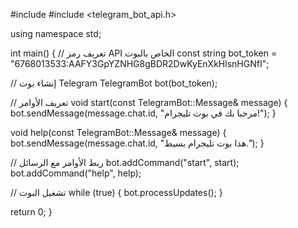 #include <iostream>
#include <telegram_bot_api.h>

using namespace std;

int main() {
  // تعريف رمز API الخاص بالبوت
  const string bot_token = "6768013533:AAFY3GpYZNHG8gBDR2DwKyEnXkHlsnHGNfI";

  // إنشاء بوت Telegram
  TelegramBot bot(bot_token);

  // تعريف الأوامر
  void start(const TelegramBot::Message& message) {
    bot.sendMessage(message.chat.id, "مرحبا بك في بوت تليجرام!");
  }

  void help(const TelegramBot::Message& message) {
    bot.sendMessage(message.chat.id, "هذا بوت تليجرام بسيط.");
  }

  // ربط الأوامر مع الرسائل
  bot.addCommand("start", start);
  bot.addCommand("help", help);

  // تشغيل البوت
  while (true) {
    bot.processUpdates();
  }

  return 0;
}
